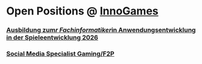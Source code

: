 # Open Positions @ [InnoGames](https://www.innogames.com/career?s=github_jobs_repo)

### [Ausbildung zum*r Fachinformatiker*in Anwendungsentwicklung in der Spieleentwicklung 2026](ausbildung-zum-r-fachinformatiker-in-anwendungsentwicklung-in-der-spieleentwicklung-2026.md)
### [Social Media Specialist Gaming/F2P](social-media-specialist-gaming-f2p.md)
